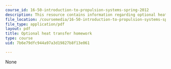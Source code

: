```yaml
---
course_id: 16-50-introduction-to-propulsion-systems-spring-2012
description: This resource contains information regarding optional heat transfer homework.
file_location: /coursemedia/16-50-introduction-to-propulsion-systems-spring-2012/7b6e79dfc944a97a3d19827b8f13e061_MIT16_50S12_hw_opt.pdf
file_type: application/pdf
layout: pdf
title: Optional heat transfer homework
type: course
uid: 7b6e79dfc944a97a3d19827b8f13e061

---
```

None